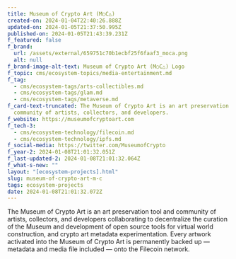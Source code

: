 ```yaml
---
title: Museum of Crypto Art (M○C△)
created-on: 2024-01-04T22:40:26.888Z
updated-on: 2024-01-05T21:37:50.995Z
published-on: 2024-01-05T21:43:39.231Z
f_featured: false
f_brand:
  url: /assets/external/659751c70b1ecbf25f6faaf3_moca.png
  alt: null
f_brand-image-alt-text: Museum of Crypto Art (M○C△) Logo
f_topic: cms/ecosystem-topics/media-entertainment.md
f_tag:
  - cms/ecosystem-tags/arts-collectibles.md
  - cms/ecosystem-tags/glam.md
  - cms/ecosystem-tags/metaverse.md
f_card-text-truncated: The Museum of Crypto Art is an art preservation tool and
  community of artists, collectors, and developers.
f_website: https://museumofcryptoart.com
f_tech-3:
  - cms/ecosystem-technology/filecoin.md
  - cms/ecosystem-technology/ipfs.md
f_social-media: https://twitter.com/MuseumofCrypto
f_year-2: 2024-01-08T21:01:32.051Z
f_last-updated-2: 2024-01-08T21:01:32.064Z
f_what-s-new: ""
layout: "[ecosystem-projects].html"
slug: museum-of-crypto-art-m-c
tags: ecosystem-projects
date: 2024-01-08T21:01:32.072Z
---
```


The Museum of Crypto Art is an art preservation tool and community of artists, collectors, and developers collaborating to decentralize the curation of the Museum and development of open source tools for virtual world construction, and crypto art metadata experimentation. Every artwork activated into the Museum of Crypto Art is permanently backed up — metadata and media file included — onto the Filecoin network.
